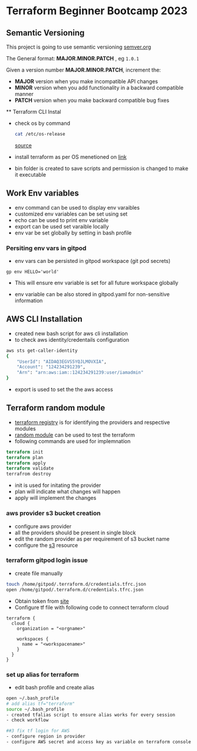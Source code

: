 # Terraform Beginner Bootcamp 2023

## Semantic Versioning
This project is going to use semantic  versioning
[semver.org](https://semver.org/)

The General format:
**MAJOR.MINOR.PATCH** , eg `1.0.1`

Given a version number **MAJOR.MINOR.PATCH**, increment the:

- **MAJOR** version when you make incompatible API changes
- **MINOR** version when you add functionality in a backward compatible manner
- **PATCH** version when you make backward compatible bug fixes

** Terraform CLI Instal

- check os by command 

    ```bash 
    cat /etc/os-release
    ```
  [source](https://www.cyberciti.biz/faq/how-to-check-os-version-in-linux-command-line/)
- install terraform as per OS menetioned on
  [link](https://developer.hashicorp.com/terraform/tutorials/aws-get-started/install-cli)
- bin folder is created to save scripts and permission is changed to make it 
  executable

## Work Env variables
- env command can be used to display env varaibles
- customized env variables can be set using set <env variable>
- echo can be used to print env variable
- export can be used set varaible locally 
- env var  be set globally  by setting in bash profile

### Persiting env vars in gitpod

- env vars can be persisted in gitpod workspace  (git pod secrets)

```
gp env HELLO='world'

```
- This will ensure env variable is set for all future workspace globally 

- env variable can be also stored in gitpod.yaml for non-sensitive information


## AWS CLI Installation

- created new bash script for aws cli installation
- to check aws identity/credentails configuration

```sh
aws sts get-caller-identity
{
    "UserId": "AIDAQ3EGVS5YQJLMOVXIA",
    "Account": "124234291239",
    "Arn": "arn:aws:iam::124234291239:user/iamadmin"
}
```
- export is used to set the the aws access

## Terraform  random module
- [terraform registry](https://registry.terraform.io/) is for identifying the providers and respective modules
- [random module](https://registry.terraform.io/providers/hashicorp/random/latest) can be used to test the terraform 
- following commands are used for implemnation
```tf
terraform init
terraform plan
terraform apply
terraform validate
terrafrom destroy
```
- init is used for initating the provider
- plan will indicate what changes will happen
- apply will implement the changes

### aws provider s3 bucket creation

- configure aws provider
- all the providers should be present in single block 
- edit the random provider as per requirement of s3 bucket name
- configure the [s3](https://registry.terraform.io/providers/hashicorp/aws/latest/docs/resources/s3_bucket) resource 

### terraform gitpod login issue
- create file manually
```bash
touch /home/gitpod/.terraform.d/credentials.tfrc.json
open /home/gitpod/.terraform.d/credentials.tfrc.json
```
- Obtain token from [site](https://app.terraform.io/app/settings/tokens?source=terraform-login)
- Configure tf file with following code to connect terraform cloud
```hcl
terraform {
  cloud {
    organization = "<orgname>"

    workspaces {
      name = "<workspacename>"
    }
  }
}
```

### set up alias for terraform
- edit bash profile and create alias
```bash
open ~/.bash_profile
# add alias tf="terraform"
source ~/.bash_profile
- created tfalias script to ensure alias works for every session
- check workflow

##3 fix tf login for AWS
- configure region in provider
- configure AWS secret and access key as variable on terraform console